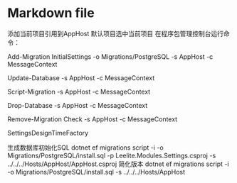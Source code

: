 ﻿# Markdown file
添加当前项目引用到AppHost
默认项目选中当前项目
在程序包管理控制台运行命令：

Add-Migration InitialSettings -o Migrations/PostgreSQL -s AppHost -c MessageContext

Update-Database -s AppHost -c MessageContext

Script-Migration -s AppHost -c MessageContext

Drop-Database -s AppHost -c MessageContext

Remove-Migration Check -s AppHost -c MessageContext

SettingsDesignTimeFactory

生成数据库初始化SQL
dotnet ef migrations script -i -o Migrations/PostgreSQL/install.sql -p Leelite.Modules.Settings.csproj -s ../../../Hosts/AppHost/AppHost.csproj
简化版本
dotnet ef migrations script -i -o Migrations/PostgreSQL/install.sql -s ../../../Hosts/AppHost
